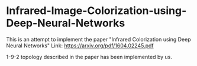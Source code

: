 # Infrared-Image-Colorization-using-Deep-Neural-Networks
This is an attempt to implement the paper "Infrared Colorization using Deep Neural Networks" 
Link: https://arxiv.org/pdf/1604.02245.pdf


1-9-2 topology described in the paper has been implemented by us.
